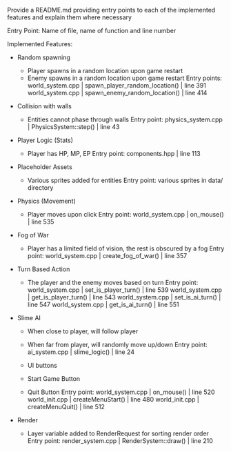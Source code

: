 Provide a README.md providing entry points to each of the implemented features and
explain them where necessary

Entry Point: Name of file, name of function and line number

Implemented Features:
- Random spawning
    - Player spawns in a random location upon game restart
    - Enemy spawns in a random location upon game restart
    Entry points: 
world_system.cpp | spawn_player_random_location() | line 391
world_system.cpp | spawn_enemy_random_location() | line 414

- Collision with walls
    - Entities cannot phase through walls
    Entry point: physics_system.cpp | PhysicsSystem::step() | line 43

- Player Logic (Stats)
    - Player has HP, MP, EP
    Entry point: components.hpp | line 113

- Placeholder Assets
    - Various sprites added for entities
    Entry point: various sprites in data/ directory

- Physics (Movement)
    - Player moves upon click
    Entry point: world_system.cpp | on_mouse() | line 535

- Fog of War
    - Player has a limited field of vision, the rest is obscured by a fog
    Entry point: world_system.cpp | create_fog_of_war() | line 357

- Turn Based Action
    - The player and the enemy moves based on turn
    Entry point: world_system.cpp | set_is_player_turn() | line 539
		world_system.cpp | get_is_player_turn() | line 543
		world_system.cpp | set_is_ai_turn() | line 547
		world_system.cpp | get_is_ai_turn() | line 551

- Slime AI
    - When close to player, will follow player
    - When far from player, will randomly move up/down
    Entry point: ai_system.cpp | slime_logic() | line 24

	- UI buttons
    - Start Game Button
    - Quit Button
    Entry point: world_system.cpp | on_mouse() | line 520
		world_init.cpp | createMenuStart() | line 480
		world_init.cpp | createMenuQuit() | line 512

- Render 
    - Layer variable added to RenderRequest for sorting render order
    Entry point: render_system.cpp | RenderSystem::draw() | line 210
